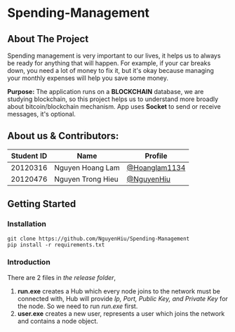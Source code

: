 # Spending-Management

## About The Project
Spending management is very important to our lives, it helps us to always be ready for anything that will happen. For example, if your car breaks down, you need a lot of money to fix it, but it's okay because managing your monthly expenses will help you save some money.

**Purpose:** The application runs on a __**BLOCKCHAIN**__ database, we are studying blockchain, so this project helps us to understand more broadly about bitcoin/blockchain mechanism. App uses __Socket__ to send or receive messages, it's optional.

## About us & Contributors:

|   Student ID   |            Name               | Profile 
|----------------|-------------------------------|----------------------------
|    20120316    |Nguyen Hoang Lam | [@Hoanglam1134](https://github.com/Hoanglam1134)            
|    20120476    |Nguyen Trong Hieu | [@NguyenHiu](https://github.com/NguyenHiu)    

## Getting Started
### Installation
```console
git clone https://github.com/NguyenHiu/Spending-Management
pip install -r requirements.txt
```
### Introduction 
There are 2 files in _the release folder_, 
1. **run.exe** creates a Hub which every node joins to the network must be connected with, Hub will provide _Ip, Port, Public Key, and Private Key_ for the node. So we need to run _run.exe_ first.
2. **user.exe** creates a new user, represents a user which joins the network and contains a node object.
